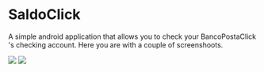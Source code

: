 SaldoClick
==========

A simple android application that allows you to check your BancoPostaClick 's checking account.
Here you are with a couple of screenshoots.

<img src="https://raw.github.com/cando/SaldoClick/master/SaldoClick/web/screen_nexus5_login.png">
<img src="https://raw.github.com/cando/SaldoClick/master/SaldoClick/web/screen_nexus_5_normal_view.png">
